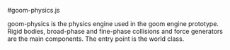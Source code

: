 #goom-physics.js

goom-physics is the physics engine used in the goom engine prototype. Rigid bodies, broad-phase and fine-phase collisions and force generators are the main components. The entry point is the world class.
